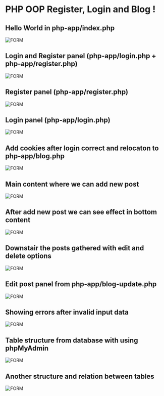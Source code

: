 # PHP OOP Register, Login and Blog !

<p align="center">

  ## Hello World in php-app/index.php

  ![FORM](./img/a_menu.png)

</p>

<p align="center">

  ## Login and Register panel (php-app/login.php + php-app/register.php)

  ![FORM](./img/b_login_register.png)

</p>

<p align="center">

  ## Register panel (php-app/register.php)

  ![FORM](./img/c_register_errors.png)

</p>

<p align="center">

  ## Login panel (php-app/login.php)

  ![FORM](./img/d_login_errors.png)

</p>

<p align="center">

  ## Add cookies after login correct and relocaton to php-app/blog.php

  ![FORM](./img/e_cookies.png)

</p>

<p align="center">

  ## Main content where we can add new post

  ![FORM](./img/f_blog_1.png)

</p>

<p align="center">

  ## After add new post we can see effect in bottom content

  ![FORM](./img/f_blog_2.png)

</p>

<p align="center">

  ## Downstair the posts gathered with edit and delete options

  ![FORM](./img/f_blog_3.png)

</p>

<p align="center">

  ## Edit post panel from php-app/blog-update.php

  ![FORM](./img/g_edit_1.png)

</p>

<p align="center">

  ## Showing errors after invalid input data

  ![FORM](./img/g_edit_2.png)

</p>

<p align="center">

  ## Table structure from database with using phpMyAdmin

  ![FORM](./img/h1_DB_users.png)

</p>

<p align="center">

  ## Another structure and relation between tables

  ![FORM](./img/h2_DB_blog.png)

</p>
